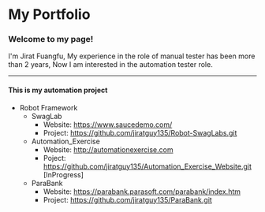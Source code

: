 # My Portfolio
### Welcome to my page!   
I'm Jirat Fuangfu, My experience in the role of manual tester has been more than 2 years, Now I am interested in the automation tester role.  

---
#### This is my automation project
- Robot Framework
  - SwagLab
    - Website: https://www.saucedemo.com/
    - Project: https://github.com/jiratguy135/Robot-SwagLabs.git
  - Automation_Exercise
    - Website: http://automationexercise.com
    - Poject: https://github.com/jiratguy135/Automation_Exercise_Website.git
  [InProgress]
  - ParaBank
    - Website: https://parabank.parasoft.com/parabank/index.htm
    - Project: https://github.com/jiratguy135/ParaBank.git
